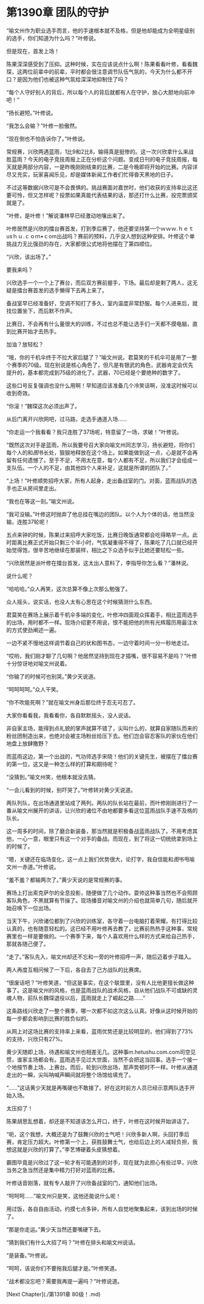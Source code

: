 # 第1390章 团队的守护

“喻文州作为职业选手而言，他的手速根本就不及格，但是他却能成为全明星级别的选手，你们知道为什么吗？”叶修说。

但是现在，首发上场！

陈果深深感受到了压抑。这种时候，实在应该说点什么啊！陈果看看叶修，看看魏琛，这两位前辈中的前辈，平时都会很注意调节队伍气氛的，今天为什么都不开口？是因为他们也被这种气氛给深深地抑制住了吗？

“每个人守好别人的背后，所以每个人的背后就都有人在守护，放心大胆地向前冲吧！”

“扬长避短。”叶修说。

“我怎么会输？”叶修一脸傲然。

“现在倒也不怕告诉你了。”叶修说。

常规赛，兴欣两遇蓝雨，1比9和2比8，输得真是挺惨的。这一次兴欣拿什么来战胜蓝雨？今天的电子竞技周报上正在分析这个问题。变成日刊的电子竞技周报，每天就是两部分内容，一是昨晚刚刚结束的比赛，二是今晚即将开始的比赛。内容详尽又充实，玩家喜闻乐见，却是媒体新闻工作者们忙得昏天黑地的日子。

不过这等数据兴欣可是不会畏惧的。挑战赛面对嘉世时，他们收获的支持率比这还要可怜，但又怎样呢？投票如果真能代表结果的话，那还打什么比赛，投完票颁奖就是了。

“叶修，是叶修！”解说潘林早已经激动地嚷出来了。

叶修居然是兴欣的擂台赛首发，打到季后赛了，他还要坚持第一个ｗｗｗ.ｈｅｔusｈｕ.ｃｏｍ•ｃom出战吗？赛前的预料，几乎没人想到这种安排。叶修这个单挑战力无比强劲的存在，大家都很公式地将他摆在了第四顺位。

“兴欣，该出场了。”

要我来吗？

兴欣选手一个一个上了赛台，而后双方赛前握手，下场。最后却是剩了两人，这无疑是擂台赛首发的选手懒得下去再上来了。

备战室早已经准备好，空调不知打了多久，室内温度非常舒服。每个人进来后，就找位置坐下，而后默不作声。

比赛日，不会再有什么量很大的训练，不过也总不能让选手们一天都不摸电脑，直到比赛开始才去热手。

加油？放轻松？

“哦，你的千机伞终于不拉大家后腿了？”喻文州说。君莫笑的千机伞可是用了一整个赛季的70级。现在别说是核心角色了，但凡是有银武的角色，武器肯定会优先提升的，基本都完成到75级的进化了。武器，70已经是个要绝种的数字了。

这些口号反复强调也没什么用啊！早知道应该准备几个冷笑话啊，没准这时候可以收到奇效。

“你滚！”魏琛这次必须出声了。

从后门离开兴欣网吧，过马路，走选手通道入场……

“你走运一个我看看？我只连胜了37场呢，特意留了一场，求破！”叶修说。

“既然这次对手是蓝雨，所以我要号召大家向喻文州同志学习，扬长避短，将你们每个人的和*图*书长处，狠狠地释放在这个场上。如果能做到这一点，心是就不会再留有任何遗憾了。至于不足，不用太在意，每个人都有不足，所以我们才会组成一支队伍。一个人的不足，由其他四个人来补足，这就是所谓的团队了。”

“上场！”叶修顺势招呼大家，所有人起身，走出备战室的门。对面，蓝雨战队的选手也正从房间里走出。

“我也在等这一刻。”喻文州说。

“我可没输。”叶修这时抛弃了他总挂在嘴边的团队。以个人为个体的话，他当然没输，连胜37轮呢！

五点来钟的时候，陈果过来招呼大家吃饭，比赛日晚饭通常都会吃得略早一点。此时距离比赛正式开始只剩三个半小时，气氛凝重得不得了，陈果吃了几口就已经开始觉得饱，很辛苦地继续在那装样，相比之下众选手似乎比她还要轻松一些。

“兴欣居然是派叶修在擂台首发，这太出人意料了，李指导你怎么看？”潘林说。

说什么呢？

“哈哈哈。”众人再笑，这次总算不像上次那么勉强了。

众人摇头，说实话，也没人太有心思在这个时候猜测什么东西。

君莫笑在赛场上展示着千机伞多端的变化，叶修冲四面观众挥着手，相比蓝雨选手的出场，用时都不一样。现场介绍更不用说，恨不能把他的所有光辉履历用最注水的方式使劲阐述一遍。

一边不紧不慢地这样调节着自己的状和图书态，一边守着时间一分一秒地走过。

“哎哟，我们刚才聊了几句啊？他居然坚持到现在才插嘴，很不容易不是吗？”叶修十分惊讶地对喻文州说着。

“你输了的时候可也别哭。”黄少天说道。

“呵呵呵呵。”众人干笑。

“你不吹能死啊？”就在喻文州身后那位终于忍无可忍了。

大家你看看我，我看看你，各自默默摇头，没人说话。

非自家主场，能得到点礼貌的掌声就算不错了，尖叫什么的，就算自家随队而来的粉丝团制造出来，也绝对会被主场粉丝给压下去。他们岂会容忍客队的家伙在他们地盘上放肆撒野？

而蓝雨这边，第一个出战的，气功师选手宋晓！他们的关键先生，被摆在了擂台赛的第一位，这又是一种怎么样的打算和期待呢？

“没猜到。”喻文州笑，他根本就没去猜。

“一会儿看到的时候，别吓哭了。”叶修转对黄少天说道。

两队列队，在出场通道里站成了两列。两队的队长站在最前，而叶修刚刚进行了一番从喻文州展开的讲话，让兴欣的诸位不由地都要多看这位蓝雨战队手速不及格的队长。

这一周多的时间，除了磨合新装备，那当然就是积极备战蓝雨战队了。不用考虑其他，一心一意，眼里只有这一个对手的备战。而现在，到了将这一切统统拿到场上的时候了。

“嗯，关键还在临场变化，这一点上我们优势很大，论打字，我自信能和*图*书甩喻文州一赤道。”叶修说。

“羞不羞？都输两次了。”黄少天说的是常规赛的事。

赛场上打出索克萨尔的全息投影，随便做了几个动作。耍帅这种事当然也不会照顾客队角色，不黑就算有节操了。现场播音对喻文州的介绍也就简单几句，随后就开始召唤下一位出场。

当天下午，兴欣诸位都到了兴欣的训练室，各守着一台电脑打着荣耀。有打得比较认真的，也有随意轻松的。这已经不用叶修再去教了，比赛前热热手这种事，常规赛里也一样是要做的。一个赛季下来，每个人喜欢用什么样的方式来给自己热手，那就各随己便了。

“走了。”客队先入，喻文州却还不忘和一旁的叶修招呼一声，随后迈着步子踏入。

两人再度互相问候了一下后，各自去了己方战队的比赛席。

“很废话吧？”叶修笑道，“但这是事实，在这个联盟里，没有人比他更擅长做这种事了。这是喻文州的风格，也是蓝雨战队的战术风格，自从他们战队不可或缺的灵魂人物，前队长魏琛退役以后，蓝雨就走上了崛起之路……”

这条路线兴欣走了一整个赛季，哪一次都不如这次这么认真。好像从这时候开始的每一步都会影响到比赛的胜负似的。

从网上对这场比赛的支持率上来看，蓝雨优势还是比较明显的，他们得到了73%的支持，兴欣只有27%。

黄少天随即上场，待遇和喻文州也相差无几。这种事m.hetushu.com.com司空见惯，谁家主场都会有。蓝雨选手见过大世面，当然不会把这当回事。选手一个接一个地按节奏上场，上赛台。而后，轮到兴欣出场，那声势顿时不一样。叶修从通道走出的一瞬，尖叫呐喊声瞬间就将整个场馆给填充了。

“……”这话黄少天就是再嘴硬也不敢接了。好在这时前方人员已经示意两队选手开始入场。

太压抑了！

陈果胡思乱想着，却还是不知道该怎么开口，终于，叶修在这时候开始讲话了。

“呃，这个我想，大概还是为了鼓舞兴欣的士气吧！兴欣多新人啊，头回打季后赛，肯定压力超大。叶修第一个上，获胜鼓舞士气，也给后边上的人减轻负担，我想这就是兴欣的打算了。”李艺博硬着头皮猜想着。

霸图毕竟是兴欣过了这一轮才有可能遇到的对手，现在就为此担心有些过早，兴欣当务之急当然还是集中精力打好对蓝雨的比赛。

叶修话音刚落，就有专人敲开了兴欣备战室的门，通知他们出场。

“呵呵呵……”喻文州只是笑，这他还能说什么呢！

用过饭，各自自由活动，约摸七点多钟，所有人自觉地聚集起来，该到出场的时候了。

“那是你走运。”黄少天当然还要嘴硬下去。

“猜到我们有什么大招了吗？”叶修在排头和喻文州说话。

“是装备。”叶修说。

“呵呵，该说你们不要拖我后腿才是。”叶修笑道。

“战术都没忘吧？需要我再提一遍吗？”叶修说道。



[Next Chapter](./第1391章 80级！.md)